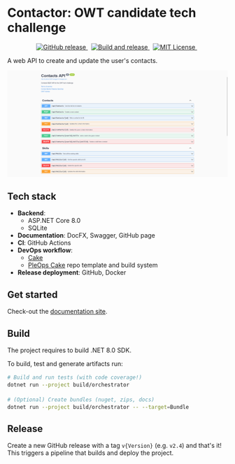 # Contactor: OWT candidate tech challenge

<!-- markdownlint-disable MD033 -->
<p align="center">
  <a href="https://github.com/pleonex/owt-challenge">
    <img alt="GitHub release" src="https://img.shields.io/github/v/release/pleonex/owt-challenge">
  </a>
  &nbsp;
  <a href="https://github.com/pleonex/owt-challenge/workflows/Build%20and%20release">
    <img alt="Build and release" src="https://github.com/pleonex/owt-challenge/workflows/Build%20and%20release/badge.svg?branch=main&event=push" />
  </a>
  &nbsp;
  <a href="https://choosealicense.com/licenses/mit/">
    <img alt="MIT License" src="https://img.shields.io/badge/license-MIT-blue.svg?style=flat" />
  </a>
  &nbsp;
</p>

A web API to create and update the user's contacts.

![swagger docs](./docs/images/swagger-api.png)

## Tech stack

- **Backend**:
  - ASP.NET Core 8.0
  - SQLite
- **Documentation**: DocFX, Swagger, GitHub page
- **CI**: GitHub Actions
- **DevOps workflow**:
  - [Cake](https://cakebuild.net/)
  - [PleOps Cake](https://www.pleonex.dev/PleOps.Cake/) repo template and build
    system
- **Release deployment**: GitHub, Docker

## Get started

Check-out the [documentation site](https://www.pleonex.dev/owt-challenge).

## Build

The project requires to build .NET 8.0 SDK.

To build, test and generate artifacts run:

```sh
# Build and run tests (with code coverage!)
dotnet run --project build/orchestrator

# (Optional) Create bundles (nuget, zips, docs)
dotnet run --project build/orchestrator -- --target=Bundle
```

## Release

Create a new GitHub release with a tag `v{Version}` (e.g. `v2.4`) and that's it!
This triggers a pipeline that builds and deploy the project.

